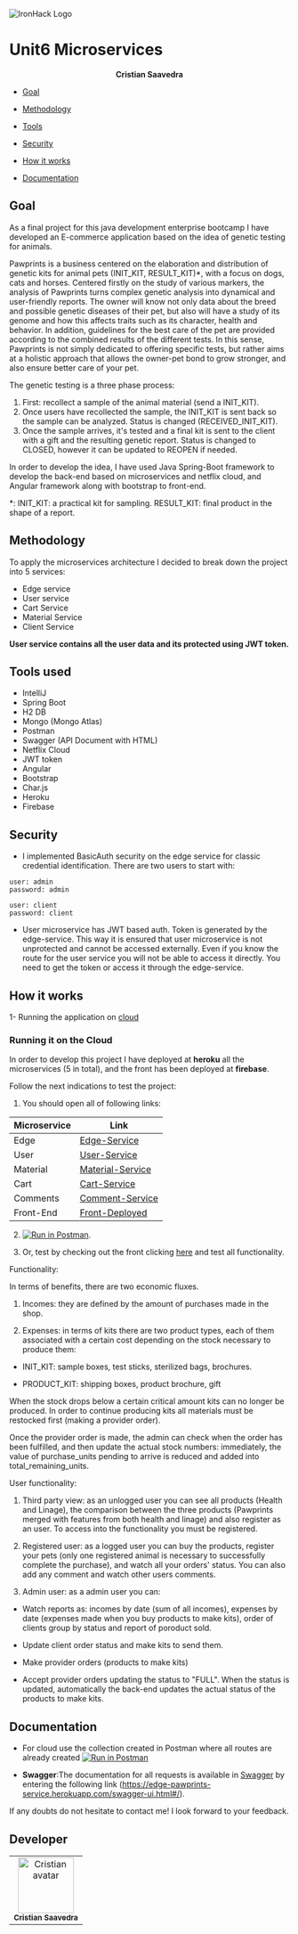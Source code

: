 ![IronHack Logo](https://s3-eu-west-1.amazonaws.com/ih-materials/uploads/upload_d5c5793015fec3be28a63c4fa3dd4d55.png)

# Unit6 Microservices

<p align="center"><strong> Cristian Saavedra</strong></p>

* [Goal](#goal)

* [Methodology](#methodology)

* [Tools](#tools)

* [Security](#security)

* [How it works](#how-it-works)

* [Documentation](#documentation)


## <a name="goal"></a>Goal

As a final project for this java development enterprise bootcamp I have developed an E-commerce application based on the idea of genetic testing for animals.

Pawprints is a business centered on the elaboration and distribution of genetic kits for animal pets (INIT_KIT, RESULT_KIT)*, with a focus on dogs, cats and horses.
Centered firstly on the study of various markers, the analysis of Pawprints turns complex genetic analysis into dynamical and user-friendly reports. 
The owner will know not only data about the breed and possible genetic diseases of their pet, but also will have a study of its genome and how this affects traits such as its character, health and behavior. In addition, guidelines for the best care of the pet are provided according to the combined results of the different tests. In this sense, Pawprints is not simply dedicated to offering specific tests, but rather aims at a holistic approach that allows the owner-pet bond to grow stronger, and also ensure better care of your pet.

The genetic testing is a three phase process:

1. First: recollect a sample of the animal material (send a INIT_KIT).
2. Once users have recollected the sample, the INIT_KIT is sent back so the sample can be analyzed. Status is changed (RECEIVED_INIT_KIT).
3. Once the sample arrives, it's tested and a final kit is sent to the client with a gift and the resulting genetic report. Status is changed to CLOSED, however it can be updated to REOPEN if needed.

In order to develop the idea, I have used Java Spring-Boot framework to develop the back-end based on microservices and netflix cloud, and Angular framework along with bootstrap to front-end.

*: INIT_KIT: a practical kit for sampling. RESULT_KIT: final product in the shape of a report.

## <a name="methodology"></a>Methodology

To apply the microservices architecture I decided to break down the project into 5 services:
- Edge service
- User service
- Cart Service
- Material Service
- Client Service

**User service contains all the user data and its protected using JWT token.**

## <a name="tools"></a>Tools used
- IntelliJ
- Spring Boot
- H2 DB
- Mongo (Mongo Atlas)
- Postman
- Swagger (API Document with HTML)
- Netflix Cloud
- JWT token
- Angular
- Bootstrap
- Char.js
- Heroku
- Firebase


## <a name="security"></a>Security

* I implemented BasicAuth security on the edge service for classic credential identification. There are two users to start with:

````
user: admin
password: admin

user: client
password: client

````

* User microservice has JWT based auth. Token is generated by the edge-service. This way it is ensured that user microservice is not unprotected and cannot be accessed externally. Even if you know the route for the user service you will not be able to access it directly. You need to get the token or access it through the edge-service.

## <a name="how-it-works"></a>How it works

1- Running the application on [cloud](#cloud)

### <a name="cloud"></a> Running it on the Cloud

In order to develop this project I have deployed at **heroku** all the microservices (5 in total), and the front has been deployed at **firebase**.

Follow the next indications to test the project:

1. You should open all of following links:

| Microservice |  Link        |                
| ------       | ------------ |
| Edge         | [Edge-Service](https://edge-pawprints-service.herokuapp.com/)             | 
| User         | [User-Service](https://user-pawprint-service.herokuapp.com/)            |        
| Material     | [Material-Service](https://material-pawprint-service.herokuapp.com/)         |        
| Cart         | [Cart-Service](https://cart-pawprint-service.herokuapp.com/)             |
|Comments     | [Comment-Service](http://client-comments-pawprints-serv.herokuapp.com/)     |
| Front-End       | [Front-Deployed](https://pawprints-final.web.app) |

2. [![Run in Postman](https://run.pstmn.io/button.svg)](https://www.getpostman.com/collections/0d6596bbccc3114aa71f).

3. Or, test by checking out the front clicking [here](https://pawprints-final.web.app) and test all functionality.


Functionality: 

In terms of benefits, there are two economic fluxes.

1. Incomes: they are defined by the amount of purchases made in the shop.

2. Expenses: in terms of kits there are two product types, each of them associated with a certain cost depending on the stock necessary to produce them: 

- INIT_KIT: sample boxes, test sticks, sterilized bags, brochures.

- PRODUCT_KIT: shipping boxes, product brochure, gift

When the stock drops below a certain critical amount kits can no longer be produced. In order to continue producing kits all materials must be restocked first (making a provider order).

Once the provider order is made, the admin can check when the order has been fulfilled, and then update the actual stock numbers: immediately, the value of purchase_units pending to arrive is reduced and added into total_remaining_units.

User functionality:

1. Third party view: as an unlogged user you can see all products (Health and Linage), the comparison between the three products (Pawprints merged with features from both health and linage) and also register as an user. To access into the functionality you must be registered.

2. Registered user: as a logged user you can buy the products, register your pets (only one registered animal is necessary to successfully complete the purchase), and watch all your orders' status. You can also add any comment and watch other users comments. 

3. Admin user: as a admin user you can:

- Watch reports as: incomes by date (sum of all incomes), expenses by date (expenses made when you buy products to make kits), order of clients group by status and report of poroduct sold.

- Update client order status and make kits to send them.

- Make provider orders (products to make kits)

- Accept provider orders updating the status to "FULL". When the status is updated, automatically the back-end updates the actual status of the products to make kits.

## <a name="documentation"></a>Documentation

* For cloud use the collection created in Postman where all routes are already created [![Run in Postman](https://run.pstmn.io/button.svg)](https://www.getpostman.com/collections/0d6596bbccc3114aa71f)

* **Swagger**:The documentation for all requests is available in [Swagger](https://edge-pawprints-service.herokuapp.com/swagger-ui.html#/) by entering the following link (https://edge-pawprints-service.herokuapp.com/swagger-ui.html#/).

If any doubts do not hesitate to contact me! I look forward to your feedback.

## Developer 
<table>
<td align="center"><a href="https://github.com/ccsi923"><img src="https://avatars2.githubusercontent.com/u/65124499?s=400&v=4" width="100px;" alt="Cristian avatar"/><br/><sub><b>Cristian Saavedra</b></sub></a><br/><a href="https://github.com/ccsi923"></a>
</table>

